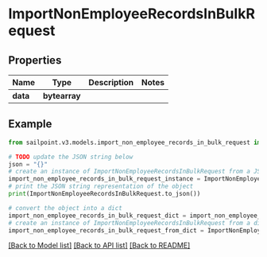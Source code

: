 # ImportNonEmployeeRecordsInBulkRequest


## Properties

Name | Type | Description | Notes
------------ | ------------- | ------------- | -------------
**data** | **bytearray** |  | 

## Example

```python
from sailpoint.v3.models.import_non_employee_records_in_bulk_request import ImportNonEmployeeRecordsInBulkRequest

# TODO update the JSON string below
json = "{}"
# create an instance of ImportNonEmployeeRecordsInBulkRequest from a JSON string
import_non_employee_records_in_bulk_request_instance = ImportNonEmployeeRecordsInBulkRequest.from_json(json)
# print the JSON string representation of the object
print(ImportNonEmployeeRecordsInBulkRequest.to_json())

# convert the object into a dict
import_non_employee_records_in_bulk_request_dict = import_non_employee_records_in_bulk_request_instance.to_dict()
# create an instance of ImportNonEmployeeRecordsInBulkRequest from a dict
import_non_employee_records_in_bulk_request_from_dict = ImportNonEmployeeRecordsInBulkRequest.from_dict(import_non_employee_records_in_bulk_request_dict)
```
[[Back to Model list]](../README.md#documentation-for-models) [[Back to API list]](../README.md#documentation-for-api-endpoints) [[Back to README]](../README.md)


